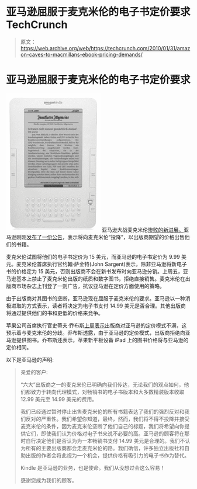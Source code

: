 # 亚马逊屈服于麦克米伦的电子书定价要求 TechCrunch

> 原文：<https://web.archive.org/web/https://techcrunch.com/2010/01/31/amazon-caves-to-macmillans-ebook-pricing-demands/>

# 亚马逊屈服于麦克米伦的电子书定价要求

![](img/657dec7d1b31075150b439a8749e5a24.png "kin")
亚马逊大战麦克米伦[惨败的新进展。](https://web.archive.org/web/20221005184055/http://www.crunchgear.com/2010/01/31/amazon-fighting-with-publishers-over-pricing/)亚马逊刚刚[发布了一份公告](https://web.archive.org/web/20221005184055/http://www.amazon.com/tag/kindle/forum/ref=cm_cd_tfp_ef_tft_tp?_encoding=UTF8&cdForum=Fx1D7SY3BVSESG&cdThread=Tx2MEGQWTNGIMHV&displayType=tagsDetail)，表示将向麦克米伦“投降”，以出版商期望的价格出售他们的书籍。

麦克米伦试图将他们的电子书定价为 15 美元，而亚马逊的电子书定价为 9.99 美元。麦克米伦首席执行官约翰·萨金特(John Sargent)表示，除非亚马逊将新电子书的价格定为 15 美元，否则出版商不会在新书发布时向亚马逊分销。上周五，亚马逊基本上禁止了麦克米伦出版的纸质和数字图书，拒绝直接销售。麦克米伦在出版商市场杂志上刊登了一则广告，抗议亚马逊在定价方面使用的策略。

由于出版商对其图书的垄断，亚马逊现在屈服于麦克米伦的要求。亚马逊以一种消极进取的方式表示，读者将决定为电子书支付 14.99 美元是否合理。其他出版商将通过提供他们的书和更低的价格来竞争。

苹果公司首席执行官史蒂夫·乔布斯[上周表示](https://web.archive.org/web/20221005184055/http://kara.allthingsd.com/20100128/boomtowns-apple-ipad-day-starring-walt-mossberg-plus-a-steve-jobs-cameo/)出版商对亚马逊的定价模式不满，这预示着与麦克米伦的分歧。乔布斯透露，由于亚马逊的定价模式，出版商拒绝向亚马逊提供图书。乔布斯还表示，苹果新平板设备 iPad 上的图书价格将与亚马逊的定价相同。

以下是亚马逊的声明:

> 亲爱的客户:
> 
> “六大”出版商之一的麦克米伦已明确向我们传达，无论我们的观点如何，他们都致力于转向代理模式，对畅销书的电子书版本和大多数精装版本收取 12.99 美元至 14.99 美元的费用。
> 
> 我们已经通过暂时停止出售麦克米伦的所有书籍表达了我们的强烈反对和我们反对的严重性。我们希望你知道，最终，然而，我们将不得不投降并接受麦克米伦的条件，因为麦克米伦垄断了他们自己的标题，我们将希望向你提供它们，即使我们认为价格对电子书来说不必要的高。亚马逊的顾客将在那时自行决定他们是否认为为一本畅销书支付 14.99 美元是合理的。我们不认为所有的主要出版商都会走麦克米伦的路。我们确信，许多独立出版社和自助出版的作者会将此视为一个机会，提供价格有吸引力的电子书作为替代。
> 
> Kindle 是亚马逊的业务，也是使命。我们从没想过会这么容易！
> 
> 感谢您成为我们的顾客。